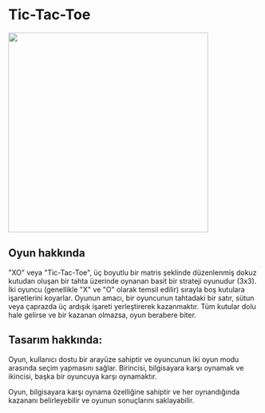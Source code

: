 # Tic-Tac-Toe
<img src="https://github.com/Iskenderun-Technical-University/the-taste-Resturant/assets/115654409/f29a7890-a78e-4067-964b-0dbaf2139f85" width=400>

## Oyun hakkında
"XO" veya "Tic-Tac-Toe", üç boyutlu bir matris şeklinde düzenlenmiş dokuz kutudan oluşan bir tahta üzerinde oynanan basit bir strateji oyunudur (3x3).
İki oyuncu (genellikle "X" ve "O" olarak temsil edilir) sırayla boş kutulara işaretlerini koyarlar.
Oyunun amacı, bir oyuncunun tahtadaki bir satır, sütun veya çaprazda üç ardışık işareti yerleştirerek kazanmaktır. Tüm kutular dolu hale gelirse ve bir kazanan olmazsa, oyun berabere biter.

## Tasarım hakkında:
Oyun, kullanıcı dostu bir arayüze sahiptir ve oyuncunun iki oyun modu arasında seçim yapmasını sağlar.
Birincisi, bilgisayara karşı oynamak ve ikincisi, başka bir oyuncuya karşı oynamaktır.

Oyun, bilgisayara karşı oynama özelliğine sahiptir ve her oynandığında kazananı belirleyebilir ve oyunun sonuçlarını saklayabilir.

